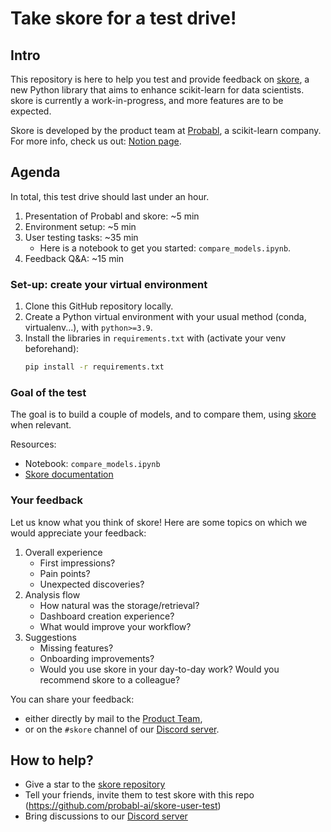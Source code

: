 # Take skore for a test drive!

## Intro

This repository is here to help you test and provide feedback on [skore](https://github.com/probabl-ai/skore), a new Python library that aims to enhance scikit-learn for data scientists.
skore is currently a work-in-progress, and more features are to be expected.

Skore is developed by the product team at [Probabl](https://probabl.ai/), a scikit-learn company. For more info, check us out: [Notion page](https://probabl.notion.site/Get-to-know-Probabl-127ef76d36b9804d8ca8e264e42f0cee).

## Agenda

In total, this test drive should last under an hour.

1. Presentation of Probabl and skore: ~5 min
1. Environment setup: ~5 min
1. User testing tasks: ~35 min
    - Here is a notebook to get you started: `compare_models.ipynb`.
1. Feedback Q&A: ~15 min

### Set-up: create your virtual environment

1. Clone this GitHub repository locally.
1. Create a Python virtual environment with your usual method (conda, virtualenv...), with `python>=3.9`.
1. Install the libraries in `requirements.txt` with (activate your venv beforehand):
   ```bash
   pip install -r requirements.txt
   ```

### Goal of the test

The goal is to build a couple of models, and to compare them, using [skore](https://github.com/probabl-ai/skore) when relevant.

Resources:
- Notebook: `compare_models.ipynb`
- [Skore documentation](https://probabl-ai.github.io/skore/latest/index.html)

### Your feedback

Let us know what you think of skore!
Here are some topics on which we would appreciate your feedback:

1. Overall experience
    - First impressions?
    - Pain points?
    - Unexpected discoveries?
1. Analysis flow
    - How natural was the storage/retrieval?
    - Dashboard creation experience?
    - What would improve your workflow?
1. Suggestions
    - Missing features?
    - Onboarding improvements?
    - Would you use skore in your day-to-day work? Would you recommend skore to a colleague?

You can share your feedback:
- either directly by mail to the [Product Team](mailto:product-feedback@signal.probabl.ai),
- or on the `#skore` channel of our [Discord server](http://discord.probabl.ai).

## How to help?

- Give a star to the [skore repository](https://github.com/probabl-ai/skore)
- Tell your friends, invite them to test skore with this repo (https://github.com/probabl-ai/skore-user-test)
- Bring discussions to our [Discord server](http://discord.probabl.ai)
